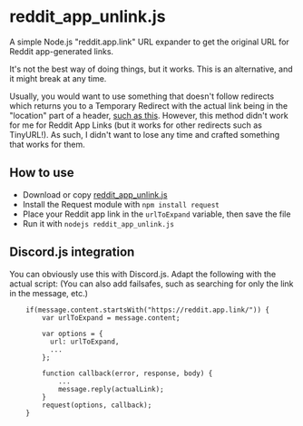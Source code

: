 # reddit_app_unlink.js
A simple Node.js "reddit.app.link" URL expander to get the original URL for Reddit app-generated links.

It's not the best way of doing things, but it works. This is an alternative, and it might break at any time.

Usually, you would want to use something that doesn't follow redirects which returns you to a Temporary Redirect with the actual link being in the "location" part of a header, [such as this](https://stackoverflow.com/a/20734957). However, this method didn't work for me for Reddit App Links (but it works for other redirects such as TinyURL!). As such, I didn't want to lose any time and crafted something that works for them.


## How to use
- Download or copy [reddit_app_unlink.js](reddit_app_unlink.js)
- Install the Request module with `npm install request`
- Place your Reddit app link in the `urlToExpand` variable, then save the file
- Run it with `nodejs reddit_app_unlink.js`


## Discord.js integration
You can obviously use this with Discord.js.
Adapt the following with the actual script:
(You can also add failsafes, such as searching for only the link in the message, etc.)

```
	if(message.content.startsWith("https://reddit.app.link/")) { 
		var urlToExpand = message.content;

		var options = {
		  url: urlToExpand,
		  ...
		};

		function callback(error, response, body) {
			...
			message.reply(actualLink);
		}
		request(options, callback);
	}
```